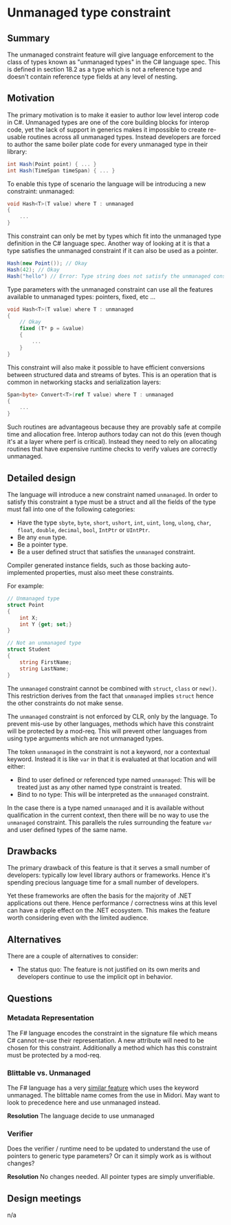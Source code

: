 # Unmanaged type constraint

## Summary
[summary]: #summary

The unmanaged constraint feature will give language enforcement to the class of types known as "unmanaged types" in the C# language spec.  This is defined in section 18.2 as a type which is not a reference type and doesn't contain reference type fields at any level of nesting.  

## Motivation
[motivation]: #motivation

The primary motivation is to make it easier to author low level interop code in C#. Unmanaged types are one of the core building blocks for interop code, yet the lack of support in generics makes it impossible to create re-usable routines across all unmanaged types. Instead developers are forced to author the same boiler plate code for every unmanaged type in their library:

```csharp
int Hash(Point point) { ... } 
int Hash(TimeSpan timeSpan) { ... } 
```

To enable this type of scenario the language will be introducing a new constraint: unmanaged:

```csharp
void Hash<T>(T value) where T : unmanaged
{
    ...
}
```

This constraint can only be met by types which fit into the unmanaged type definition in the C# language spec. Another way of looking at it is that a type satisfies the unmanaged constraint if it can also be used as a pointer. 

```csharp
Hash(new Point()); // Okay 
Hash(42); // Okay
Hash("hello") // Error: Type string does not satisfy the unmanaged constraint
```

Type parameters with the unmanaged constraint can use all the features available to unmanaged types: pointers, fixed, etc ... 

```csharp
void Hash<T>(T value) where T : unmanaged
{
    // Okay
    fixed (T* p = &value) 
    { 
        ...
    }
}
```

This constraint will also make it possible to have efficient conversions between structured data and streams of bytes. This is an operation that is common in networking stacks and serialization layers:

```csharp
Span<byte> Convert<T>(ref T value) where T : unmanaged 
{
    ...
}
```

Such routines are advantageous because they are provably safe at compile time and allocation free.  Interop authors today can not do this (even though it's at a layer where perf is critical).  Instead they need to rely on allocating routines that have expensive runtime checks to verify values are correctly unmanaged.

## Detailed design
[design]: #detailed-design

The language will introduce a new constraint named `unmanaged`. In order to satisfy this constraint a type must be a struct and all the fields of the type must fall into one of the following categories:

- Have the type `sbyte`, `byte`, `short`, `ushort`, `int`, `uint`, `long`, `ulong`, `char`, `float`, `double`, `decimal`, `bool`, `IntPtr` or `UIntPtr`.
- Be any `enum` type.
- Be a pointer type.
- Be a user defined struct that satisfies the `unmanaged` constraint.

Compiler generated instance fields, such as those backing auto-implemented properties, must also meet these constraints. 

For example:

```csharp
// Unmanaged type
struct Point 
{ 
    int X;
    int Y {get; set;}
}

// Not an unmanaged type
struct Student 
{ 
    string FirstName;
    string LastName;
}
``` 

The `unmanaged` constraint cannot be combined with `struct`, `class` or `new()`. This restriction derives from the fact that `unmanaged` implies `struct` hence the other constraints do not make sense.

The `unmanaged` constraint is not enforced by CLR, only by the language. To prevent mis-use by other languages, methods which have this constraint will be protected by a mod-req. This will 
prevent other languages from using type arguments which are not unmanaged types.

The token `unmanaged` in the constraint is not a keyword, nor a contextual keyword. Instead it is like `var` in that it is evaluated at that location and will either:

- Bind to user defined or referenced type named `unmanaged`: This will be treated just as any other named type constraint is treated. 
- Bind to no type: This will be interpreted as the `unmanaged` constraint.

In the case there is a type named `unmanaged` and it is available without qualification in the current context, then there will be no way to use the `unmanaged` constraint. This parallels the rules surrounding the feature `var` and user defined types of the same name. 

## Drawbacks
[drawbacks]: #drawbacks

The primary drawback of this feature is that it serves a small number of developers: typically low level library authors or frameworks.  Hence it's spending precious language time for a small number of developers. 

Yet these frameworks are often the basis for the majority of .NET applications out there.  Hence performance / correctness wins at this level can have a ripple effect on the .NET ecosystem.  This makes the feature worth considering even with the limited audience.

## Alternatives
[alternatives]: #alternatives

There are a couple of alternatives to consider:

- The status quo:  The feature is not justified on its own merits and developers continue to use the implicit opt in behavior.

## Questions
[quesions]: #questions

### Metadata Representation

The F# language encodes the constraint in the signature file which means C# cannot re-use their representation. A new attribute will need to be chosen for this constraint. Additionally a method which has this constraint must be protected by a mod-req.

### Blittable vs. Unmanaged
The F# language has a very [similar feature](https://docs.microsoft.com/dotnet/articles/fsharp/language-reference/generics/constraints) which uses the keyword unmanaged. The blittable name comes from the use in Midori.  May want to look to precedence here and use unmanaged instead. 

**Resolution** The language decide to use unmanaged 

### Verifier

Does the verifier / runtime need to be updated to understand the use of pointers to generic type parameters?  Or can it simply work as is without changes?

**Resolution** No changes needed. All pointer types are simply unverifiable. 

## Design meetings

n/a
